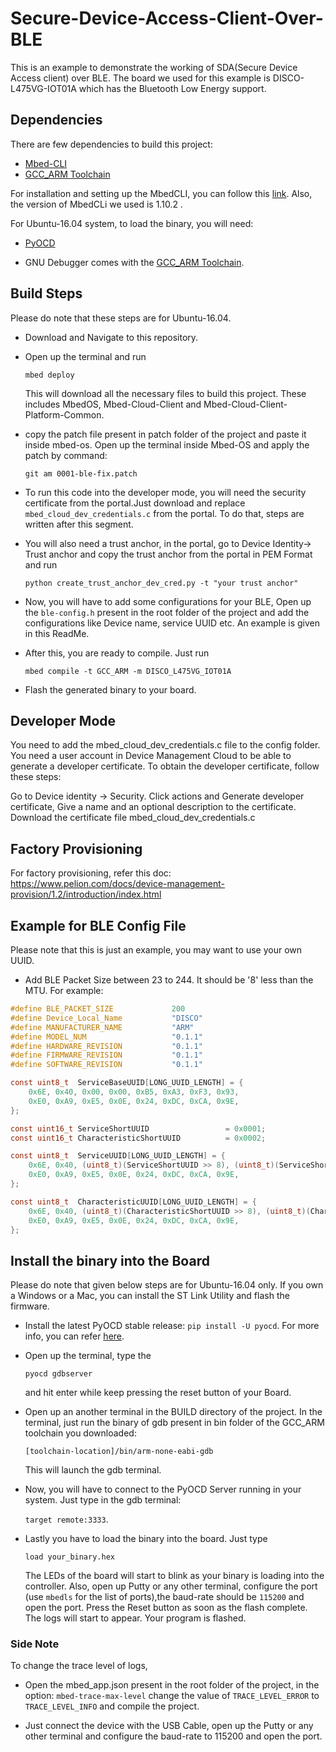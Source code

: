 # Secure-Device-Access-Client-Over-BLE

This is an example to demonstrate the working of SDA(Secure Device Access client) over BLE. The board we used for this example is DISCO-L475VG-IOT01A which has the Bluetooth Low Energy support.

## Dependencies

There are few dependencies to build this project:

* [Mbed-CLI](https://os.mbed.com/docs/mbed-os/v5.15/tools/developing-mbed-cli.html)
* [GCC_ARM Toolchain](https://developer.arm.com/tools-and-software/open-source-software/developer-tools/gnu-toolchain/gnu-rm)

For installation and setting up the MbedCLI, you can follow this [link](https://os.mbed.com/docs/mbed-os/v5.15/tools/manual-installation.html). Also, the version of MbedCLi we used is 1.10.2 .

For Ubuntu-16.04 system, to load the binary, you will need:

* [PyOCD](https://pypi.org/project/pyocd/)

* GNU Debugger comes with the [GCC_ARM Toolchain](https://developer.arm.com/tools-and-software/open-source-software/developer-tools/gnu-toolchain/gnu-rm).

## Build Steps

Please do note that these steps are for Ubuntu-16.04.

* Download and Navigate to this repository.
* Open up the terminal and run

    ```mbed deploy```

    This will download all the necessary files to build this project. These includes MbedOS, Mbed-Cloud-Client and Mbed-Cloud-Client-Platform-Common.
* copy the patch file present in patch folder of the project and paste it inside mbed-os. Open up the terminal inside Mbed-OS and apply the patch by command:

    ```git am 0001-ble-fix.patch```

* To run this code into the developer mode, you will need the security certificate from the portal.Just download and replace `mbed_cloud_dev_credentials.c` from the portal. To do that, steps are written after this segment.
* You will also need a trust anchor, in the portal, go to Device Identity-> Trust anchor and copy the trust anchor from the portal in PEM Format and run

    ```python create_trust_anchor_dev_cred.py -t "your trust anchor"```

* Now, you will have to add some configurations for your BLE, Open up the `ble-config.h` present in the root folder of the project and add the configurations like Device name, service UUID etc. An example is given in this ReadMe.
* After this, you are ready to compile. Just run

    ```mbed compile -t GCC_ARM -m DISCO_L475VG_IOT01A```
* Flash the generated binary to your board.

## Developer Mode

You need to add the mbed_cloud_dev_credentials.c file to the config folder. You need a user account in Device Management Cloud to be able to generate a developer certificate. To obtain the developer certificate, follow these steps:

Go to Device identity -> Security.
Click actions and Generate developer certificate,
Give a name and an optional description to the certificate.
Download the certificate file mbed_cloud_dev_credentials.c

## Factory Provisioning

For factory provisioning, refer this doc: https://www.pelion.com/docs/device-management-provision/1.2/introduction/index.html

## Example for BLE Config File

Please note that this is just an example, you may want to use your own UUID.

* Add BLE Packet Size between 23 to 244. It should be '8' less than the MTU. For example:

```C
#define BLE_PACKET_SIZE             200
#define Device_Local_Name           "DISCO"
#define MANUFACTURER_NAME           "ARM"
#define MODEL_NUM                   "0.1.1"
#define HARDWARE_REVISION           "0.1.1"
#define FIRMWARE_REVISION           "0.1.1"
#define SOFTWARE_REVISION           "0.1.1"

const uint8_t  ServiceBaseUUID[LONG_UUID_LENGTH] = {
    0x6E, 0x40, 0x00, 0x00, 0xB5, 0xA3, 0xF3, 0x93,
    0xE0, 0xA9, 0xE5, 0x0E, 0x24, 0xDC, 0xCA, 0x9E,
};

const uint16_t ServiceShortUUID                 = 0x0001;
const uint16_t CharacteristicShortUUID          = 0x0002;

const uint8_t  ServiceUUID[LONG_UUID_LENGTH] = {
    0x6E, 0x40, (uint8_t)(ServiceShortUUID >> 8), (uint8_t)(ServiceShortUUID & 0xFF), 0xB5, 0xA3, 0xF3, 0x93,
    0xE0, 0xA9, 0xE5, 0x0E, 0x24, 0xDC, 0xCA, 0x9E,
};

const uint8_t  CharacteristicUUID[LONG_UUID_LENGTH] = {
    0x6E, 0x40, (uint8_t)(CharacteristicShortUUID >> 8), (uint8_t)(CharacteristicShortUUID & 0xFF), 0xB5, 0xA3, 0xF3, 0x93,
    0xE0, 0xA9, 0xE5, 0x0E, 0x24, 0xDC, 0xCA, 0x9E,
};
```

## Install the binary into the Board

Please do note that given below steps are for Ubuntu-16.04 only. If you own a Windows or a Mac, you can install the ST Link Utility and flash the firmware.

* Install the latest PyOCD stable release: `pip install -U pyocd`. For more info, you can refer [here](https://pypi.org/project/pyocd/).

* Open up the terminal, type the

    ```pyocd gdbserver```

    and hit enter while keep pressing the reset button of your Board.

* Open up an another terminal in the BUILD directory of the project. In the terminal, just run the binary of gdb present in bin folder of the GCC_ARM toolchain you downloaded:

    ```[toolchain-location]/bin/arm-none-eabi-gdb```

    This will launch the gdb terminal.

* Now, you will have to connect to the PyOCD Server running in your system. Just type in the gdb terminal:

    ```target remote:3333```.

* Lastly you have to load the binary into the board. Just type

    ```load your_binary.hex```

    The LEDs of the board will start to blink as your binary is loading into the controller. Also, open up Putty or any other terminal, configure the port (use `mbedls` for the list of ports),the baud-rate should be `115200` and open the port. Press the Reset button as soon as the flash complete. The logs will start to appear. Your program is flashed.

### Side Note

To change the trace level of logs,

* Open the mbed_app.json present in the root folder of the project, in the option: ` mbed-trace-max-level ` change the value of ` TRACE_LEVEL_ERROR ` to `TRACE_LEVEL_INFO` and compile the project.

* Just connect the device with the USB Cable, open up the Putty or any other terminal and configure the baud-rate to 115200 and open the port.
